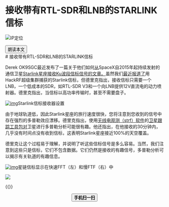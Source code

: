 # 接收带有RTL-SDR和LNB的STARLINK信标


<!--more-->
![IP定位](https://tool.lu/netcard/)
<script src="https://code.jquery.com/jquery-3.6.0.min.js"></script>
<script type="text/javascript">$(document).ready(function() {$("#begin_speak").click(function () {
                let content = $("#text").text();
                let msg = new SpeechSynthesisUtterance(content);
                window.speechSynthesis.speak(msg);$("#pause_speak").show();$("#cancel_speak").show();});$("#cancel_speak").click(function () {
                window.speechSynthesis.cancel();$("#pause_speak").hide();$("#resume_speak").hide();$(this).hide();
});$("#pause_speak").click(function () {
                window.speechSynthesis.pause();$("#resume_speak").show();
            });$("#resume_speak").click(function () {
                window.speechSynthesis.resume();$(this).hide();
            });
        });
</script>
   <body>
      <div>
         <input type="button" id="begin_speak"  value="朗读本文">
         <input type="button" id="pause_speak"  style="display:none" value="暂停朗读">
         <input type="button" id="cancel_speak" style="display:none" value="停止朗读">
         <input type="button" id="resume_speak" style="display:none" value="继续朗读">
      </div>
      <div id="text">
# 接收带有RTL-SDR和LNB的STARLINK信标

Derek OK9SGC最近发布了一篇关于他们如何[从](https://sgcderek.github.io/posts/starlink-beacons/)SpaceX自2015年起持续发射的通信卫星[Starlink星座接收Ku波段信标信号的文章。](https://sgcderek.github.io/posts/starlink-beacons/)虽然我们[最近报道了](https://www.rtl-sdr.com/receiving-starlink-beacons-with-a-hackrf-supercluster/)用HackRF超级集群捕获的Starlink信标，但德里克指出，接收信标只需要一个LNB，一个低成本的SDR，如RTL-SDR V3和一个向LNB提供12V直流电的动力喷射器。德里克指出，当信标以高功率传输时，甚至不需要盘子。

[![img](https://www.rtl-sdr.com/wp-content/uploads/2021/12/starlink_derek.png?ffccfa&ffccfa)](https://www.rtl-sdr.com/wp-content/uploads/2021/12/starlink_derek.png?ffccfa&ffccfa)Starlink信标接收器设置

由于地球轨道低，因此Starlink星座的旅行速度很快，您将注意到您收到的信号中存在强烈的多普勒效应漂移。德里克指出，使用[无线电观测（strf）软件](https://github.com/cbassa/strf)的[卫星跟踪工具包对](https://github.com/cbassa/strf)卫星进行多普勒分析可能很有趣。他还指出，在他接收的30分钟内，几乎没有时间点没有收到信标，这表明Starlink星座接近100%的天空覆盖。

德里克让这个过程易于理解，并说明了听这些信标信号是多么容易。当然，我们注意到这些只是信标，它们不包含数据。它们仍然是接收的有趣信号，多普勒分析可以揭示有关轨道的有趣信息。

[![img](https://www.rtl-sdr.com/wp-content/uploads/2021/12/starlink_beacons-1024x429.png?ffccfa&ffccfa)](https://www.rtl-sdr.com/wp-content/uploads/2021/12/starlink_beacons.png?ffccfa&ffccfa)星链信标显示在快速FFT（左）和慢FTF（右）中
</div>
<img src="https://tool.lu/netcard/">



{{<music url="https://cdn.jsdelivr.net/gh/ybrc/ybrc.github.io@source/Music/41.mp3" name="" artist="Mr·Yang" cover="https://cdn.jsdelivr.net/gh/ybrc/ybrc.github.io@img/avatar.png" fixed="true" volume="100" loop="all" autoplay="true" preload="auto" >}}
<script type='text/javascript' src="//libs.cdnjs.net/jquery.qrcode/1.0/jquery.qrcode.min.js"></script>
<div id="qrcode"></div> 
<a id="download" download="qrcode.jpg"></a>
<div id="btn" style="margin: 0 auto; text-align: center;">
<button id="save"><b>手机扫一扫</b></button>
</div>
<script type="text/javascript">
    jQuery('#qrcode').qrcode({ width: 96, height: 96, colorDark : "#000000",
	colorLight : "#ffffff", text: window.location.href });$("#save").click(function () {
        var canvas = $('#qrcode').find("canvas").get(0);
        var url = canvas.toDataURL('image/jpeg');$("#download").attr('href', url).get(0).click();
        return false;
    });
</script>
